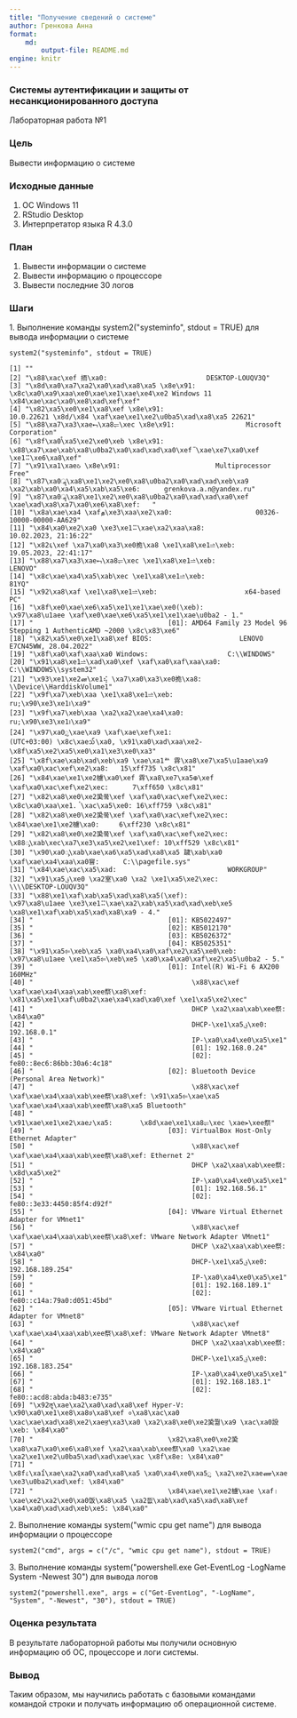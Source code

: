 ```yaml
---
title: "Получение сведений о системе"
author: Гренкова Анна
format: 
    md:
        output-file: README.md
engine: knitr
---
```


### Системы аутентификации и защиты от несанкционированного доступа

Лабораторная работа №1

### Цель

Вывести информацию о системе

### Исходные данные

1.  ОС Windows 11
2.  RStudio Desktop
3.  Интерпретатор языка R 4.3.0

### План

1.  Вывести информации о системе
2.  Вывести информацию о процессоре
3.  Вывести последние 30 логов

### Шаги

1\. Выполнение команды system2("systeminfo", stdout = TRUE) для вывода информации о системе

```{r}
system2("systeminfo", stdout = TRUE)
```

    [1] ""                                                                                                                                                                                    
    [2] "\x88\xac\xef 㧫\xa0:                         DESKTOP-LOUQV3Q"                                                                                                                        
    [3] "\x8d\xa0\xa7\xa2\xa0\xad\xa8\xa5 \x8e\x91:                      \x8c\xa0\xa9\xaa\xe0\xae\xe1\xae\xe4\xe2 Windows 11 \x84\xae\xac\xa0\xe8\xad\xef\xef"                                
    [4] "\x82\xa5\xe0\xe1\xa8\xef \x8e\x91:                        10.0.22621 \x8d/\x84 \xaf\xae\xe1\xe2\u0ba5\xad\xa8\xa5 22621"                                                             
    [5] "\x88\xa7\xa3\xae⮢\xa8⥫\xec \x8e\x91:                  Microsoft Corporation"                                                                                                         
    [6] "\x8f\xa0ࠬ\xa5\xe2\xe0\xeb \x8e\x91:                     \x88\xa7\xae\xab\xa8\u0ba2\xa0\xad\xad\xa0\xef ࠡ\xae\xe7\xa0\xef \xe1⠭\xe6\xa8\xef"                                            
    [7] "\x91\xa1\xaeઠ \x8e\x91:                        Multiprocessor Free"                                                                                                                  
    [8] "\x87\xa0ॣ\xa8\xe1\xe2\xe0\xa8\u0ba2\xa0\xad\xad\xeb\xa9 \xa2\xab\xa0\xa4\xa5\xab\xa5\xe6:      grenkova.a.n@yandex.ru"                                                                
    [9] "\x87\xa0ॣ\xa8\xe1\xe2\xe0\xa8\u0ba2\xa0\xad\xad\xa0\xef \xae࣠\xad\xa8\xa7\xa0\xe6\xa8\xef:   "                                                                                         
    [10] "\x8a\xae\xa4 \xafத\xe3\xaa\xe2\xa0:                     00326-10000-00000-AA629"                                                                                                     
    [11] "\x84\xa0\xe2\xa0 \xe3\xe1⠭\xae\xa2\xaa\xa8:                   10.02.2023, 21:16:22"                                                                                                  
    [12] "\x82६\xef \xa7\xa0\xa3\xe0㧪\xa8 \xe1\xa8\xe1⥬\xeb:           19.05.2023, 22:41:17"                                                                                                  
    [13] "\x88\xa7\xa3\xae⮢\xa8⥫\xec \xe1\xa8\xe1⥬\xeb:             LENOVO"                                                                                                                    
    [14] "\x8c\xae\xa4\xa5\xab\xec \xe1\xa8\xe1⥬\xeb:                   81YQ"                                                                                                                  
    [15] "\x92\xa8\xaf \xe1\xa8\xe1⥬\xeb:                      x64-based PC"                                                                                                                   
    [16] "\x8f\xe0\xae\xe6\xa5\xe1\xe1\xae\xe0(\xeb):                     \x97\xa8\u1aee \xaf\xe0\xae\xe6\xa5\xe1\xe1\xae\u0ba2 - 1."                                                          
    [17] "                                  [01]: AMD64 Family 23 Model 96 Stepping 1 AuthenticAMD ~2000 \x8c\x83\xe6"                                                                         
    [18] "\x82\xa5\xe0\xe1\xa8\xef BIOS:                      LENOVO E7CN45WW, 28.04.2022"                                                                                                     
    [19] "\x8f\xa0\xaf\xaa\xa0 Windows:                    C:\\WINDOWS"                                                                                                                        
    [20] "\x91\xa8\xe1⥬\xad\xa0\xef \xaf\xa0\xaf\xaa\xa0:                  C:\\WINDOWS\\system32"                                                                                              
    [21] "\x93\xe1\xe2ன\xe1⢮ \xa7\xa0\xa3\xe0㧪\xa8:              \\Device\\HarddiskVolume1"                                                                                                   
    [22] "\x9f\xa7\xeb\xaa \xe1\xa8\xe1⥬\xeb:                     ru;\x90\xe3\xe1᪨\xa9"                                                                                                        
    [23] "\x9f\xa7\xeb\xaa \xa2\xa2\xae\xa4\xa0:                       ru;\x90\xe3\xe1᪨\xa9"                                                                                                   
    [24] "\x97\xa0ᮢ\xae\xa9 \xaf\xae\xef\xe1:                     (UTC+03:00) \x8c\xae᪢\xa0, \x91\xa0\xad\xaa\xe2-\x8f\xa5\xe2\xa5\xe0\xa1\xe3\xe0\xa3"                                         
    [25] "\x8f\xae\xab\xad\xeb\xa9 \xae\xa1ꥬ 䨧\xa8\xe7\xa5\u1aae\xa9 \xaf\xa0\xac\xef\xe2\xa8:   15\xff735 \x8c\x81"                                                                         
    [26] "\x84\xae\xe1\xe2㯭\xa0\xef 䨧\xa8\xe7\xa5᪠\xef \xaf\xa0\xac\xef\xe2\xec:      7\xff650 \x8c\x81"                                                                                     
    [27] "\x82\xa8\xe0\xe2㠫쭠\xef \xaf\xa0\xac\xef\xe2\xec: \x8c\xa0\xaa\xe1. ࠧ\xac\xa5\xe0: 16\xff759 \x8c\x81"                                                                               
    [28] "\x82\xa8\xe0\xe2㠫쭠\xef \xaf\xa0\xac\xef\xe2\xec: \x84\xae\xe1\xe2㯭\xa0:     6\xff230 \x8c\x81"                                                                                    
    [29] "\x82\xa8\xe0\xe2㠫쭠\xef \xaf\xa0\xac\xef\xe2\xec: \x88ᯮ\xab\xec\xa7\xe3\xa5\xe2\xe1\xef: 10\xff529 \x8c\x81"                                                                        
    [30] "\x90\xa0ᯮ\xab\xae\xa6\xa5\xad\xa8\xa5 䠩\xab\xa0 \xaf\xae\xa4\xaa\xa0窨:      C:\\pagefile.sys"                                                                                      
    [31] "\x84\xae\xac\xa5\xad:                            WORKGROUP"                                                                                                                          
    [32] "\x91\xa5ࢥ\xe0 \xa2室\xa0 \xa2 \xe1\xa5\xe2\xec:              \\\\DESKTOP-LOUQV3Q"                                                                                                    
    [33] "\x88\xe1\xafࠢ\xab\xa5\xad\xa8\xa5(\xef):                   \x97\xa8\u1aee \xe3\xe1⠭\xae\xa2\xab\xa5\xad\xad\xeb\xe5 \xa8\xe1\xafࠢ\xab\xa5\xad\xa8\xa9 - 4."                            
    [34] "                                  [01]: KB5022497"                                                                                                                                   
    [35] "                                  [02]: KB5012170"                                                                                                                                   
    [36] "                                  [03]: KB5026372"                                                                                                                                   
    [37] "                                  [04]: KB5025351"                                                                                                                                   
    [38] "\x91\xa5⥢\xeb\xa5 \xa0\xa4\xa0\xaf\xe2\xa5\xe0\xeb:                 \x97\xa8\u1aee \xe1\xa5⥢\xeb\xe5 \xa0\xa4\xa0\xaf\xe2\xa5\u0ba2 - 5."                                            
    [39] "                                  [01]: Intel(R) Wi-Fi 6 AX200 160MHz"                                                                                                               
    [40] "                                        \x88\xac\xef \xaf\xae\xa4\xaa\xab\xee祭\xa8\xef: \x81\xa5\xe1\xaf\u0ba2\xae\xa4\xad\xa0\xef \xe1\xa5\xe2\xec"                                
    [41] "                                        DHCP \xa2\xaa\xab\xee祭:    \x84\xa0"                                                                                                        
    [42] "                                        DHCP-\xe1\xa5ࢥ\xe0:     192.168.0.1"                                                                                                         
    [43] "                                        IP-\xa0\xa4\xe0\xa5\xe1"                                                                                                                     
    [44] "                                        [01]: 192.168.0.24"                                                                                                                          
    [45] "                                        [02]: fe80::8ec6:86bb:30a6:4c18"                                                                                                             
    [46] "                                  [02]: Bluetooth Device (Personal Area Network)"                                                                                                    
    [47] "                                        \x88\xac\xef \xaf\xae\xa4\xaa\xab\xee祭\xa8\xef: \x91\xa5⥢\xae\xa5 \xaf\xae\xa4\xaa\xab\xee祭\xa8\xa5 Bluetooth"                             
    [48] "                                        \x91\xae\xe1\xe2\xaeﭨ\xa5:       \x8d\xae\xe1\xa8⥫\xec \xae⪫\xee祭"                                                                          
    [49] "                                  [03]: VirtualBox Host-Only Ethernet Adapter"                                                                                                       
    [50] "                                        \x88\xac\xef \xaf\xae\xa4\xaa\xab\xee祭\xa8\xef: Ethernet 2"                                                                                 
    [51] "                                        DHCP \xa2\xaa\xab\xee祭:    \x8d\xa5\xe2"                                                                                                    
    [52] "                                        IP-\xa0\xa4\xe0\xa5\xe1"                                                                                                                     
    [53] "                                        [01]: 192.168.56.1"                                                                                                                          
    [54] "                                        [02]: fe80::3e33:4450:85f4:d92f"                                                                                                             
    [55] "                                  [04]: VMware Virtual Ethernet Adapter for VMnet1"                                                                                                  
    [56] "                                        \x88\xac\xef \xaf\xae\xa4\xaa\xab\xee祭\xa8\xef: VMware Network Adapter VMnet1"                                                              
    [57] "                                        DHCP \xa2\xaa\xab\xee祭:    \x84\xa0"                                                                                                        
    [58] "                                        DHCP-\xe1\xa5ࢥ\xe0:     192.168.189.254"                                                                                                     
    [59] "                                        IP-\xa0\xa4\xe0\xa5\xe1"                                                                                                                     
    [60] "                                        [01]: 192.168.189.1"                                                                                                                         
    [61] "                                        [02]: fe80::c14a:79a0:d051:45bd"                                                                                                             
    [62] "                                  [05]: VMware Virtual Ethernet Adapter for VMnet8"                                                                                                  
    [63] "                                        \x88\xac\xef \xaf\xae\xa4\xaa\xab\xee祭\xa8\xef: VMware Network Adapter VMnet8"                                                              
    [64] "                                        DHCP \xa2\xaa\xab\xee祭:    \x84\xa0"                                                                                                        
    [65] "                                        DHCP-\xe1\xa5ࢥ\xe0:     192.168.183.254"                                                                                                     
    [66] "                                        IP-\xa0\xa4\xe0\xa5\xe1"                                                                                                                     
    [67] "                                        [01]: 192.168.183.1"                                                                                                                         
    [68] "                                        [02]: fe80::acd8:abda:b483:e735"                                                                                                             
    [69] "\x92ॡ\xae\xa2\xa0\xad\xa8\xef Hyper-V:               \x90\xa0\xe1\xe8\xa8७\xa8\xef ०\xa8\xac\xa0 \xac\xae\xad\xa8\xe2\xaeਭ\xa3\xa0 \xa2\xa8\xe0\xe2㠫쭮\xa9 \xac\xa0設\xeb: \x84\xa0"
    [70] "                                  \x82\xa8\xe0\xe2㠫\xa8\xa7\xa0\xe6\xa8\xef \xa2\xaa\xab\xee祭\xa0 \xa2\xae \xa2\xe1\xe2\u0ba5\xad\xad\xae\xac \x8f\x8e: \x84\xa0"                  
    [71] "                                  \x8f८\xa1ࠧ\xae\xa2\xa0\xad\xa8\xa5 \xa0\xa4\xe0\xa5ᮢ \xa2\xe2\xaeண\xae \xe3\u0ba2\xad\xef: \x84\xa0"                                                 
    [72] "                                  \x84\xae\xe1\xe2㯭\xae \xaf।\xae\xe2\xa2\xe0\xa0饭\xa8\xa5 \xa2믮\xab\xad\xa5\xad\xa8\xef \xa4\xa0\xad\xad\xeb\xe5: \x84\xa0" 

2\. Выполнение команды system("wmic cpu get name") для вывода информации о процессоре

```{r}
system2("cmd", args = c("/c", "wmic cpu get name"), stdout = TRUE)
```

3\. Выполнение команды system("powershell.exe Get-EventLog -LogName System -Newest 30") для вывода логов

```{r}
system2("powershell.exe", args = c("Get-EventLog", "-LogName", "System", "-Newest", "30"), stdout = TRUE)
```

### Оценка результата

В результате лабораторной работы мы получили основную информацию об ОС, процессоре и логи системы.

### Вывод

Таким образом, мы научились работать с базовыми командами командой строки и получать информацию об операционной системе.
